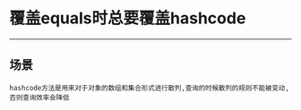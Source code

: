 # 覆盖equals时总要覆盖hashcode

---

## 场景
~~~text
hashcode方法是用来对于对象的数组和集合形式进行散列,查询的时候散列的规则不能被变动,否则查询效率会降低
~~~